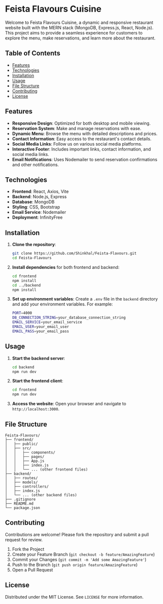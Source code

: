 # Feista Flavours Cuisine

Welcome to Feista Flavours Cuisine, a dynamic and responsive restaurant website built with the MERN stack (MongoDB, Express.js, React, Node.js). This project aims to provide a seamless experience for customers to explore the menu, make reservations, and learn more about the restaurant.

## Table of Contents

- [Features](#features)
- [Technologies](#technologies)
- [Installation](#installation)
- [Usage](#usage)
- [File Structure](#file-structure)
- [Contributing](#contributing)
- [License](#license)

## Features

- **Responsive Design**: Optimized for both desktop and mobile viewing.
- **Reservation System**: Make and manage reservations with ease.
- **Dynamic Menu**: Browse the menu with detailed descriptions and prices.
- **Contact Information**: Easy access to the restaurant's contact details.
- **Social Media Links**: Follow us on various social media platforms.
- **Interactive Footer**: Includes important links, contact information, and social media links.
- **Email Notifications**: Uses Nodemailer to send reservation confirmations and other notifications.

## Technologies

- **Frontend**: React, Axios, Vite
- **Backend**: Node.js, Express
- **Database**: MongoDB
- **Styling**: CSS, Bootstrap
- **Email Service**: Nodemailer
- **Deployment**: InfinityFree

## Installation

1. **Clone the repository**:
    ```sh
    git clone https://github.com/Shinkhal/Feista-Flavours.git
    cd Feista-Flavours
    ```

2. **Install dependencies** for both frontend and backend:
    ```sh
    cd frontend
    npm install
    cd ../backend
    npm install
    ```

3. **Set up environment variables**:
    Create a `.env` file in the `backend` directory and add your environment variables. For example:
    ```sh
    PORT=4000
    DB_CONNECTION_STRING=your_database_connection_string
    EMAIL_SERVICE=your_email_service
    EMAIL_USER=your_email_user
    EMAIL_PASS=your_email_pass
    ```

## Usage

1. **Start the backend server**:
    ```sh
    cd backend
    npm run dev
    ```

2. **Start the frontend client**:
    ```sh
    cd frontend
    npm run dev
    ```

3. **Access the website**:
    Open your browser and navigate to `http://localhost:3000`.

## File Structure

```
Feista-Flavours/
├── frontend/
│   ├── public/
│   ├── src/
│   │   ├── components/
│   │   ├── pages/
│   │   ├── App.js
│   │   ├── index.js
│   │   └── ... (other frontend files)
├── backend/
│   ├── routes/
│   ├── models/
│   ├── controllers/
│   ├── index.js
│   └── ... (other backend files)
├── .gitignore
├── README.md
└── package.json
```

## Contributing

Contributions are welcome! Please fork the repository and submit a pull request for review.

1. Fork the Project
2. Create your Feature Branch (`git checkout -b feature/AmazingFeature`)
3. Commit your Changes (`git commit -m 'Add some AmazingFeature'`)
4. Push to the Branch (`git push origin feature/AmazingFeature`)
5. Open a Pull Request

## License

Distributed under the MIT License. See `LICENSE` for more information.
